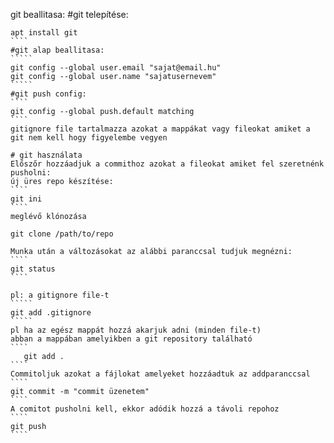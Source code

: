 

git beallitasa:
#git telepítése:
``````
apt install git
````
#git alap beallitasa:
`````
git config --global user.email "sajat@email.hu"
git config --global user.name "sajatusernevem"
`````
#git push config:
````
git config --global push.default matching
````
gitignore file tartalmazza azokat a mappákat vagy fileokat amiket a git nem kell hogy figyelembe vegyen

# git használata
Előszőr hozzáadjuk a commithoz azokat a fileokat amiket fel szeretnénk pusholni:
új üres repo készítése:
````
git ini
````
meglévő klónozása

git clone /path/to/repo

Munka után a változásokat az alábbi paranccsal tudjuk megnézni:
````
git status
````

pl: a gitignore file-t
`````
git add .gitignore
`````
pl ha az egész mappát hozzá akarjuk adni (minden file-t)
abban a mappában amelyikben a git repository található
````
   git add .
````
Commitoljuk azokat a fájlokat amelyeket hozzáadtuk az addparanccsal
````
git commit -m "commit üzenetem"
````
A comitot pusholni kell, ekkor adódik hozzá a távoli repohoz
````
git push
````












